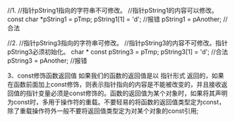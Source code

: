  //1. 
  //指针pString1指向的字符串不可修改。
  //指针pString1的内容可以修改。
  const char *pString1 = pTmp;
  pString1[1] = 'd';    //报错
  pString1 = pAnother;    //合法

//2.
//指针pString3指向的字符串可修改。
//指针pString3的内容不可修改。指针pString3必须初始化。
char * const pString3 = pTmp;
pString3[1] = 'd';    //合法
pString3 = pAnother;    //报错

3、const修饰函数返回值
如果我们的函数的返回值是以 指针形式 返回的，如果在函数前面加上const修饰，则表示指针指向的内容是不能被改变的，并且接收返回值的指针变量必须是const修饰的。函数的返回值为某个对象时，如果将其声明为const时，多用于操作符的重载。不要轻易的将函数的返回值类型定为const，除了重载操作符外一般不要将返回值类型定为对某个对象的const引用;